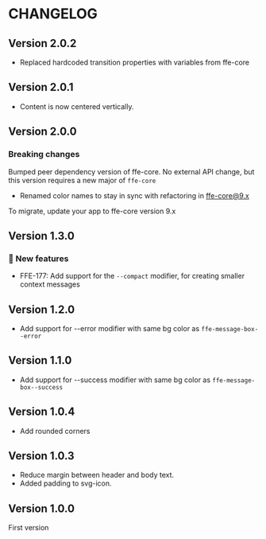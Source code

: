 # CHANGELOG

## Version 2.0.2

* Replaced hardcoded transition properties with variables from ffe-core

## Version 2.0.1

* Content is now centered vertically.

## Version 2.0.0

### Breaking changes

Bumped peer dependency version of ffe-core. No external API change, but this version requires a new major of `ffe-core`

* Renamed color names to stay in sync with refactoring in ffe-core@9.x

To migrate, update your app to ffe-core version 9.x

## Version 1.3.0

### 🚀 New features

* FFE-177: Add support for the `--compact` modifier, for creating smaller context messages

## Version 1.2.0
 * Add support for --error modifier with same bg color as `ffe-message-box--error`

## Version 1.1.0
 * Add support for --success modifier with same bg color as `ffe-message-box--success`

## Version 1.0.4
 * Add rounded corners

## Version 1.0.3
 * Reduce margin between header and body text.
 * Added padding to svg-icon.

## Version 1.0.0
First version
